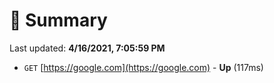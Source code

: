 # 📖 Summary
Last updated: **4/16/2021, 7:05:59 PM**

- `GET` [https://google.com](https://google.com) - **Up** (117ms)

